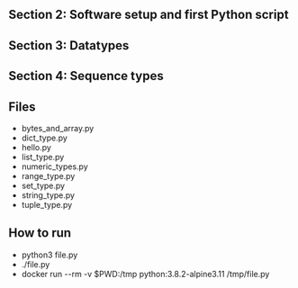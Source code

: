 ## Section 2: Software setup and first Python script
## Section 3: Datatypes
## Section 4: Sequence types
 
## Files

 - bytes_and_array.py
 - dict_type.py
 - hello.py
 - list_type.py
 - numeric_types.py
 - range_type.py
 - set_type.py
 - string_type.py
 - tuple_type.py

## How to run

 - python3 file.py
 - ./file.py
 - docker run --rm -v $PWD:/tmp python:3.8.2-alpine3.11 /tmp/file.py
